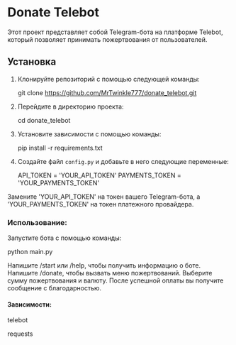 # Donate Telebot

Этот проект представляет собой Telegram-бота на платформе Telebot, который позволяет принимать пожертвования от пользователей.

## Установка

1. Клонируйте репозиторий с помощью следующей команды:

    git clone https://github.com/MrTwinkle777/donate_telebot.git

2. Перейдите в директорию проекта:

    cd donate_telebot

3. Установите зависимости с помощью команды:

    pip install -r requirements.txt

4. Создайте файл `config.py` и добавьте в него следующие переменные:

    API_TOKEN = 'YOUR_API_TOKEN'
    PAYMENTS_TOKEN = 'YOUR_PAYMENTS_TOKEN'

Замените 'YOUR_API_TOKEN' на токен вашего Telegram-бота, а 'YOUR_PAYMENTS_TOKEN' на токен платежного провайдера.

### Использование:
Запустите бота с помощью команды:

python main.py

Напишите /start или /help, чтобы получить информацию о боте.
Напишите /donate, чтобы вызвать меню пожертвований.
Выберите сумму пожертвования и валюту.
После успешной оплаты вы получите сообщение с благодарностью.

#### Зависимости:
telebot

requests
